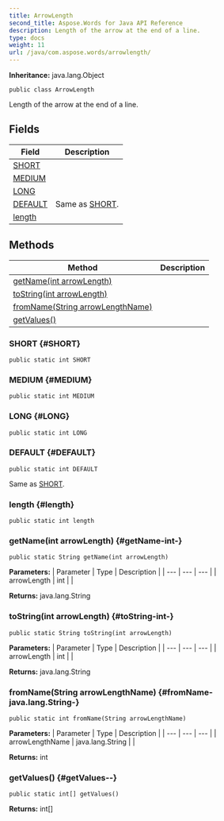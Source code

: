 ```yaml
---
title: ArrowLength
second_title: Aspose.Words for Java API Reference
description: Length of the arrow at the end of a line.
type: docs
weight: 11
url: /java/com.aspose.words/arrowlength/
---
```


**Inheritance:**
java.lang.Object
```
public class ArrowLength
```

Length of the arrow at the end of a line.
## Fields

| Field | Description |
| --- | --- |
| [SHORT](#SHORT) |  |
| [MEDIUM](#MEDIUM) |  |
| [LONG](#LONG) |  |
| [DEFAULT](#DEFAULT) | Same as [SHORT](../../com.aspose.words/arrowlength\#SHORT). |
| [length](#length) |  |
## Methods

| Method | Description |
| --- | --- |
| [getName(int arrowLength)](#getName-int-) |  |
| [toString(int arrowLength)](#toString-int-) |  |
| [fromName(String arrowLengthName)](#fromName-java.lang.String-) |  |
| [getValues()](#getValues--) |  |
### SHORT {#SHORT}
```
public static int SHORT
```




### MEDIUM {#MEDIUM}
```
public static int MEDIUM
```




### LONG {#LONG}
```
public static int LONG
```




### DEFAULT {#DEFAULT}
```
public static int DEFAULT
```


Same as [SHORT](../../com.aspose.words/arrowlength\#SHORT).

### length {#length}
```
public static int length
```


### getName(int arrowLength) {#getName-int-}
```
public static String getName(int arrowLength)
```




**Parameters:**
| Parameter | Type | Description |
| --- | --- | --- |
| arrowLength | int |  |

**Returns:**
java.lang.String
### toString(int arrowLength) {#toString-int-}
```
public static String toString(int arrowLength)
```




**Parameters:**
| Parameter | Type | Description |
| --- | --- | --- |
| arrowLength | int |  |

**Returns:**
java.lang.String
### fromName(String arrowLengthName) {#fromName-java.lang.String-}
```
public static int fromName(String arrowLengthName)
```




**Parameters:**
| Parameter | Type | Description |
| --- | --- | --- |
| arrowLengthName | java.lang.String |  |

**Returns:**
int
### getValues() {#getValues--}
```
public static int[] getValues()
```




**Returns:**
int[]

